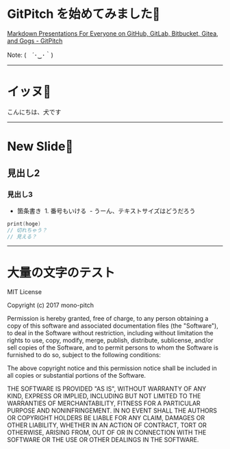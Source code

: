 # GitPitch を始めてみました🙋

[Markdown Presentations For Everyone on GitHub, GitLab, Bitbucket, Gitea, and Gogs - GitPitch](https://gitpitch.com/)


Note:
(　´･‿･｀)


---


# イッヌ🐶

こんにちは、犬です

---

# New Slide🐶

## 見出し2
### 見出し3

- 箇条書き
  1. 番号もいける
  - うーん、テキストサイズはどうだろう
  
```swift
print(hoge)
// 切れちゃう？
// 見える？
```

---

# 大量の文字のテスト

MIT License

Copyright (c) 2017 mono-pitch

Permission is hereby granted, free of charge, to any person obtaining a copy
of this software and associated documentation files (the "Software"), to deal
in the Software without restriction, including without limitation the rights
to use, copy, modify, merge, publish, distribute, sublicense, and/or sell
copies of the Software, and to permit persons to whom the Software is
furnished to do so, subject to the following conditions:

The above copyright notice and this permission notice shall be included in all
copies or substantial portions of the Software.

THE SOFTWARE IS PROVIDED "AS IS", WITHOUT WARRANTY OF ANY KIND, EXPRESS OR
IMPLIED, INCLUDING BUT NOT LIMITED TO THE WARRANTIES OF MERCHANTABILITY,
FITNESS FOR A PARTICULAR PURPOSE AND NONINFRINGEMENT. IN NO EVENT SHALL THE
AUTHORS OR COPYRIGHT HOLDERS BE LIABLE FOR ANY CLAIM, DAMAGES OR OTHER
LIABILITY, WHETHER IN AN ACTION OF CONTRACT, TORT OR OTHERWISE, ARISING FROM,
OUT OF OR IN CONNECTION WITH THE SOFTWARE OR THE USE OR OTHER DEALINGS IN THE
SOFTWARE.
